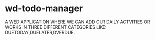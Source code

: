 # wd-todo-manager
A WED APPLICATION WHERE WE CAN ADD OUR DAILY ACTVITIES OR WORKS IN THREE DIFFERENT CATEGORIES LIKE: DUETODAY,DUELATER,OVERDUE.

